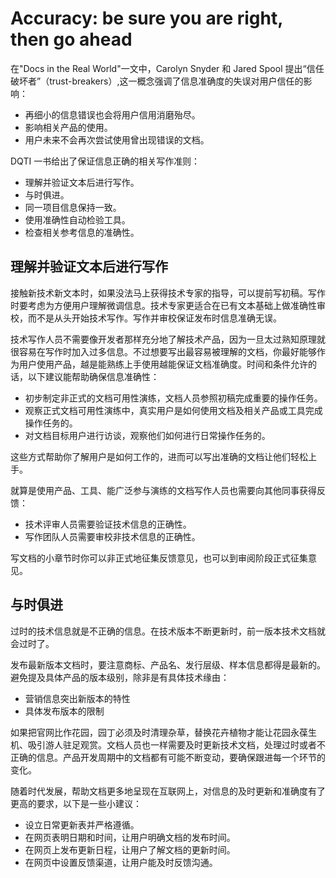 # Accuracy: be sure you are right, then go ahead

在"Docs in the Real World"一文中，Carolyn Snyder 和  Jared Spool 提出“信任破坏者”（trust-breakers）,这一概念强调了信息准确度的失误对用户信任的影响：

- 再细小的信息错误也会将用户信用消磨殆尽。
- 影响相关产品的使用。
- 用户未来不会再次尝试使用曾出现错误的文档。

DQTI 一书给出了保证信息正确的相关写作准则：

- 理解并验证文本后进行写作。
- 与时俱进。
- 同一项目信息保持一致。
- 使用准确性自动检验工具。
- 检查相关参考信息的准确性。

## 理解并验证文本后进行写作

接触新技术新文本时，如果没法马上获得技术专家的指导，可以提前写初稿。写作时要考虑为方便用户理解微调信息。技术专家更适合在已有文本基础上做准确性审校，而不是从头开始技术写作。写作并审校保证发布时信息准确无误。

技术写作人员不需要像开发者那样充分地了解技术产品，因为一旦太过熟知原理就很容易在写作时加入过多信息。不过想要写出最容易被理解的文档，你最好能够作为用户使用产品，越是能熟练上手使用越能保证文档准确度。时间和条件允许的话，以下建议能帮助确保信息准确性：

- 初步制定非正式的文档可用性演练，文档人员参照初稿完成重要的操作任务。
- 观察正式文档可用性演练中，真实用户是如何使用文档及相关产品或工具完成操作任务的。
- 对文档目标用户进行访谈，观察他们如何进行日常操作任务的。

这些方式帮助你了解用户是如何工作的，进而可以写出准确的文档让他们轻松上手。

就算是使用产品、工具、能广泛参与演练的文档写作人员也需要向其他同事获得反馈：

- 技术评审人员需要验证技术信息的正确性。
- 写作团队人员需要审校非技术信息的正确性。

写文档的小章节时你可以非正式地征集反馈意见，也可以到审阅阶段正式征集意见。

## 与时俱进

过时的技术信息就是不正确的信息。在技术版本不断更新时，前一版本技术文档就会过时了。

发布最新版本文档时，要注意商标、产品名、发行层级、样本信息都得是最新的。避免提及具体产品的版本级别，除非是有具体技术缘由：

- 营销信息突出新版本的特性
- 具体发布版本的限制

如果把官网比作花园，园丁必须及时清理杂草，替换花卉植物才能让花园永葆生机、吸引游人驻足观赏。文档人员也一样需要及时更新技术文档，处理过时或者不正确的信息。产品开发周期中的文档都有可能不断变动，要确保跟进每一个环节的变化。

随着时代发展，帮助文档更多地呈现在互联网上，对信息的及时更新和准确度有了更高的要求，以下是一些小建议：

- 设立日常更新表并严格遵循。
- 在网页表明日期和时间，让用户明确文档的发布时间。
- 在网页上发布更新日程，让用户了解文档的更新时间。
- 在网页中设置反馈渠道，让用户能及时反馈沟通。